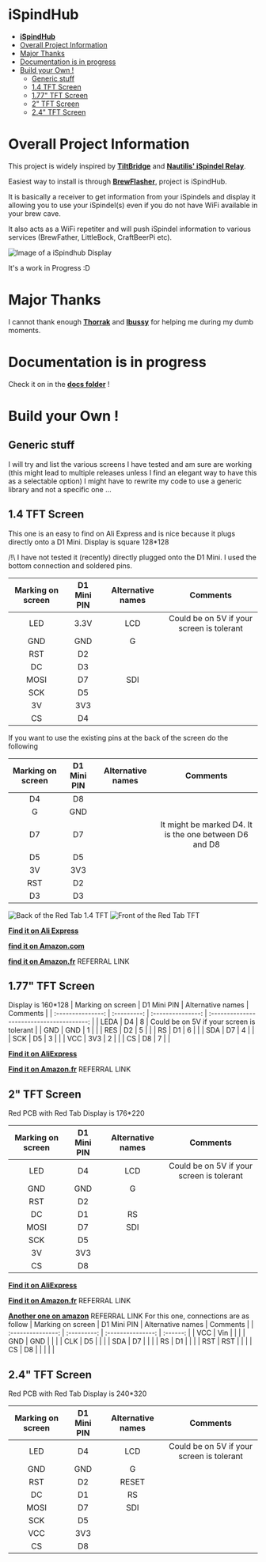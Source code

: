 # **iSpindHub**
- [**iSpindHub**](#ispindhub)
- [Overall Project Information](#overall-project-information)
- [Major Thanks](#major-thanks)
- [Documentation is in progress](#documentation-is-in-progress)
- [Build your Own !](#build-your-own-)
  - [Generic stuff](#generic-stuff)
  - [1.4 TFT Screen](#14-tft-screen)
  - [1.77" TFT Screen](#177-tft-screen)
  - [2" TFT Screen](#2-tft-screen)
  - [2.4" TFT Screen](#24-tft-screen)
 

  
# Overall Project Information

This project is widely inspired by [**TiltBridge**](https://www.tiltbridge.com/) and [**Nautilis' iSpindel Relay**](http://www.nautilis.eu/en/portfolio-item/nautilis-ispindel-relay/).

Easiest way to install is through [**BrewFlasher**](https://github.com/thorrak/brewflasher/releases), project is iSpindHub.


It is basically a receiver to get information from your iSpindels and display it allowing you to use your iSpindel(s) even if you do not have WiFi available in your brew cave.

It also acts as a WiFi repetiter and will push iSpindel information to various services (BrewFather, LittleBock, CraftBeerPi etc).

![Image of a iSpindhub Display](https://raw.githubusercontent.com/ZeSlammy/iSpindHub/master/pictures/iSpindHub2.jpg)

    

It's a work in Progress :D

# Major Thanks
I cannot thank enough [**Thorrak**](https://github.com/thorrak) and [**lbussy**](https://github.com/lbussy) for helping me during my dumb moments.

# Documentation is in progress
Check it on in the [**docs folder**](https://github.com/ZeSlammy/iSpindHub/tree/master/docs) !

# Build your Own !
## Generic stuff
I will try and list the various screens I have tested and am sure are working (this might lead to multiple releases unless I find an elegant way to have this as a selectable option)
I might have to rewrite my code to use a generic library and not a specific one ...

## 1.4 TFT Screen
This one is an easy to find on Ali Express and is nice because it plugs directly onto a D1 Mini.
Display is square 128*128

/!\ I have not tested it (recently) directly plugged onto the D1 Mini.
I used the bottom connection and soldered pins.

| Marking on screen | D1 Mini PIN | Alternative names |                 Comments                  |
| :---------------: | :---------: | :---------------: | :---------------------------------------: |
|        LED        |    3.3V     |        LCD        | Could be on 5V if your screen is tolerant |
|        GND        |     GND     |         G         |                                           |
|        RST        |     D2      |                   |                                           |
|        DC         |     D3      |                   |                                           |
|       MOSI        |     D7      |        SDI        |                                           |
|        SCK        |     D5      |                   |                                           |
|        3V         |     3V3     |                   |                                           |
|        CS         |     D4      |                   |                                           |


If you want to use the existing pins at the back of the screen do the following

| Marking on screen | D1 Mini PIN | Alternative names |                        Comments                        |
| :---------------: | :---------: | :---------------: | :----------------------------------------------------: |
|        D4         |     D8      |                   |                                                        |
|         G         |     GND     |                   |                                                        |
|        D7         |     D7      |                   | It might be marked D4. It is the one between D6 and D8 |
|        D5         |     D5      |                   |                                                        |
|        3V         |     3V3     |                   |                                                        |
|        RST        |     D2      |                   |                                                        |
|        D3         |     D3      |                   |                                                        |



![Back of the Red Tab 1.4 TFT](https://github.com/ZeSlammy/iSpindHub/blob/master/pictures/1_4_TFT_RedTab_Back.jpg?raw=true "Back of the Red Tab 1.4 TFT")
![Front of the Red Tab TFT](https://github.com/ZeSlammy/iSpindHub/blob/master/pictures/1_4_TFT_RedTab_Front.jpg?raw=true "Front of the Red Tab TFT")

[**Find it on Ali Express**](https://s.click.aliexpress.com/e/_An4AxM)

[**find it on Amazon.com**](https://www.amazon.com/1-44Inch-Display-Resolution-Peripheral-Interface/dp/B08135JYP4/)

[**find it on Amazon.fr**](https://amzn.to/3DwjqVb) REFERRAL LINK


## 1.77" TFT Screen
Display is 160*128
| Marking on screen | D1 Mini PIN | Alternative names |                 Comments                  |
| :---------------: | :---------: | :---------------: | :---------------------------------------: |
|       LEDA        |     D4      |         8         | Could be on 5V if your screen is tolerant |
|        GND        |     GND     |         1         |                                           |
|        RES        |     D2      |         5         |                                           |
|        RS         |     D1      |         6         |                                           |
|        SDA        |     D7      |         4         |                                           |
|        SCK        |     D5      |         3         |                                           |
|        VCC        |     3V3     |         2         |                                           |
|        CS         |     D8      |         7         |                                           |



[**Find it on AliExpress**](https://s.click.aliexpress.com/e/_98DPi6)

[**Find it on Amazon.fr**](https://amzn.to/3gOuxPC) REFERRAL LINK

## 2" TFT Screen
Red PCB with Red Tab
Display is 176*220


| Marking on screen | D1 Mini PIN | Alternative names |                 Comments                  |
| :---------------: | :---------: | :---------------: | :---------------------------------------: |
|        LED        |     D4      |        LCD        | Could be on 5V if your screen is tolerant |
|        GND        |     GND     |         G         |                                           |
|        RST        |     D2      |                   |                                           |
|        DC         |     D1      |        RS         |                                           |
|       MOSI        |     D7      |        SDI        |                                           |
|        SCK        |     D5      |                   |                                           |
|        3V         |     3V3     |                   |                                           |
|        CS         |     D8      |                   |                                           |

[**Find it on AliExpress**](https://s.click.aliexpress.com/e/_9JS0cI)

[**Find it on Amazon.fr**](https://amzn.to/3mOLFIX) REFERRAL LINK

[**Another one on amazon**](https://amzn.to/3Cfpq2E) REFERRAL LINK
For this one, connections are as follow
| Marking on screen | D1 Mini PIN | Alternative names | Comments |
| :---------------: | :---------: | :---------------: | :------: |
|        VCC        |     Vin     |                   |          |
|        GND        |     GND     |                   |          |
|        CLK        |     D5      |                   |          |
|        SDA        |     D7      |                   |          |
|        RS         |     D1      |                   |          |
|        RST        |     RST     |                   |          |
|        CS         |     D8      |                   |          |
|                   |

## 2.4" TFT Screen
Red PCB with Red Tab
Display is 240*320


| Marking on screen | D1 Mini PIN | Alternative names |                 Comments                  |
| :---------------: | :---------: | :---------------: | :---------------------------------------: |
|        LED        |     D4      |        LCD        | Could be on 5V if your screen is tolerant |
|        GND        |     GND     |         G         |                                           |
|        RST        |     D2      |       RESET       |                                           |
|        DC         |     D1      |        RS         |                                           |
|       MOSI        |     D7      |        SDI        |                                           |
|        SCK        |     D5      |                   |                                           |
|        VCC        |     3V3     |                   |                                           |
|        CS         |     D8      |                   |                                           |

	


